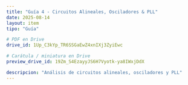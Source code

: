 ```yaml
---
title: "Guía 4 - Circuitos Alineales, Osciladores & PLL"
date: 2025-08-14
layout: item
tipo: "Guía"

# PDF en Drive
drive_id: 1Up_C3kYp_TR6SSGaEwZ4xnIXj3ZyiEwc

# Carátula / miniatura en Drive
preview_drive_id: 19Zm_S4EzayyJS6H7Vyotk-ya8IWxjDdX

descripcion: "Análisis de circuitos alineales, osciladores y PLL"
---
```

